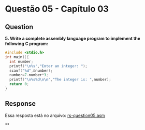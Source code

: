 # Questão 05 - Capítulo 03

## Question

**<p>5.  Write a complete assembly language program to implement the following C program:</p>**

```c
#include <stdio.h>
int main(){
  int number;
  printf("\n%s","Enter an integer: ");
  scanf("%d",&number);
  number=7-number*3;
  printf("\n%s%d\n\n","The integer is: ",number);
  return 0;
}
```

## Response

Essa resposta está no arquivo: <a href="./rs-question05.asm">rs-question05.asm</a></p>**